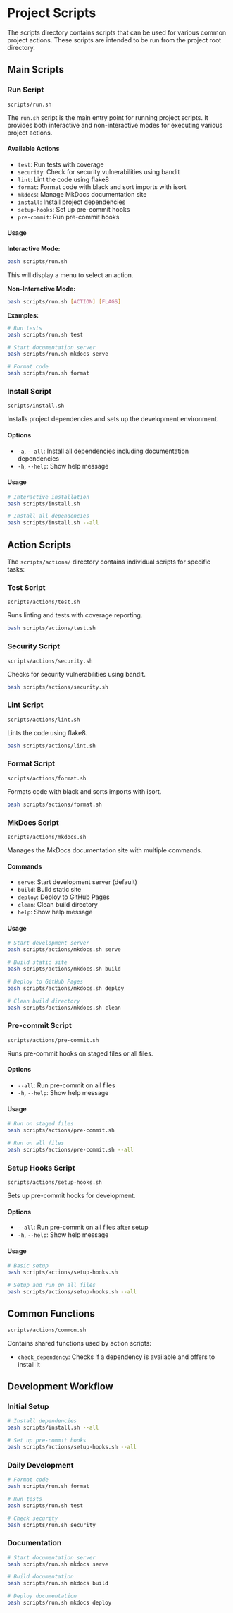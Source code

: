 # **Project Scripts**

The scripts directory contains scripts that can be used for various common project actions. These scripts are intended to be run from the project root directory.

## **Main Scripts**

### **Run Script**

`scripts/run.sh`

The `run.sh` script is the main entry point for running project scripts. It provides both interactive and non-interactive modes for executing various project actions.

#### **Available Actions**

- `test`: Run tests with coverage
- `security`: Check for security vulnerabilities using bandit
- `lint`: Lint the code using flake8
- `format`: Format code with black and sort imports with isort
- `mkdocs`: Manage MkDocs documentation site
- `install`: Install project dependencies
- `setup-hooks`: Set up pre-commit hooks
- `pre-commit`: Run pre-commit hooks

#### **Usage**

**Interactive Mode:**
```bash
bash scripts/run.sh
```
This will display a menu to select an action.

**Non-Interactive Mode:**
```bash
bash scripts/run.sh [ACTION] [FLAGS]
```

**Examples:**
```bash
# Run tests
bash scripts/run.sh test

# Start documentation server
bash scripts/run.sh mkdocs serve

# Format code
bash scripts/run.sh format
```

### **Install Script**

`scripts/install.sh`

Installs project dependencies and sets up the development environment.

#### **Options**

- `-a`, `--all`: Install all dependencies including documentation dependencies
- `-h`, `--help`: Show help message

#### **Usage**

```bash
# Interactive installation
bash scripts/install.sh

# Install all dependencies
bash scripts/install.sh --all
```

## **Action Scripts**

The `scripts/actions/` directory contains individual scripts for specific tasks:

### **Test Script**

`scripts/actions/test.sh`

Runs linting and tests with coverage reporting.

```bash
bash scripts/actions/test.sh
```

### **Security Script**

`scripts/actions/security.sh`

Checks for security vulnerabilities using bandit.

```bash
bash scripts/actions/security.sh
```

### **Lint Script**

`scripts/actions/lint.sh`

Lints the code using flake8.

```bash
bash scripts/actions/lint.sh
```

### **Format Script**

`scripts/actions/format.sh`

Formats code with black and sorts imports with isort.

```bash
bash scripts/actions/format.sh
```

### **MkDocs Script**

`scripts/actions/mkdocs.sh`

Manages the MkDocs documentation site with multiple commands.

#### **Commands**

- `serve`: Start development server (default)
- `build`: Build static site
- `deploy`: Deploy to GitHub Pages
- `clean`: Clean build directory
- `help`: Show help message

#### **Usage**

```bash
# Start development server
bash scripts/actions/mkdocs.sh serve

# Build static site
bash scripts/actions/mkdocs.sh build

# Deploy to GitHub Pages
bash scripts/actions/mkdocs.sh deploy

# Clean build directory
bash scripts/actions/mkdocs.sh clean
```

### **Pre-commit Script**

`scripts/actions/pre-commit.sh`

Runs pre-commit hooks on staged files or all files.

#### **Options**

- `--all`: Run pre-commit on all files
- `-h`, `--help`: Show help message

#### **Usage**

```bash
# Run on staged files
bash scripts/actions/pre-commit.sh

# Run on all files
bash scripts/actions/pre-commit.sh --all
```

### **Setup Hooks Script**

`scripts/actions/setup-hooks.sh`

Sets up pre-commit hooks for development.

#### **Options**

- `--all`: Run pre-commit on all files after setup
- `-h`, `--help`: Show help message

#### **Usage**

```bash
# Basic setup
bash scripts/actions/setup-hooks.sh

# Setup and run on all files
bash scripts/actions/setup-hooks.sh --all
```

## **Common Functions**

`scripts/actions/common.sh`

Contains shared functions used by action scripts:

- `check_dependency`: Checks if a dependency is available and offers to install it

## **Development Workflow**

### **Initial Setup**

```bash
# Install dependencies
bash scripts/install.sh --all

# Set up pre-commit hooks
bash scripts/actions/setup-hooks.sh --all
```

### **Daily Development**

```bash
# Format code
bash scripts/run.sh format

# Run tests
bash scripts/run.sh test

# Check security
bash scripts/run.sh security
```

### **Documentation**

```bash
# Start documentation server
bash scripts/run.sh mkdocs serve

# Build documentation
bash scripts/run.sh mkdocs build

# Deploy documentation
bash scripts/run.sh mkdocs deploy
```
